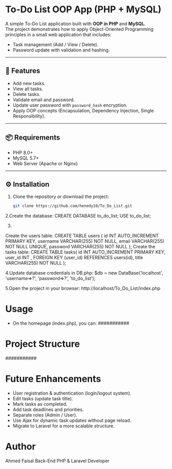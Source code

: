 # To-Do List OOP App (PHP + MySQL)

A simple To-Do List application built with **OOP in PHP** and **MySQL**.  
The project demonstrates how to apply Object-Oriented Programming principles in a small web application that includes:
- Task management (Add / View / Delete).
- Password update with validation and hashing.

---

## 🚀 Features
- Add new tasks.
- View all tasks.
- Delete tasks.
- Validate email and password.
- Update user password with `password_hash` encryption.
- Apply OOP concepts (Encapsulation, Dependency Injection, Single Responsibility).

---

## 📦 Requirements
- PHP 8.0+
- MySQL 5.7+
- Web Server (Apache or Nginx)

---

## ⚙️ Installation
1. Clone the repository or download the project:
   ```bash
   git clone https://github.com/henedy10/To_Do_List.git
2.Create the database:
CREATE DATABASE to_do_list;
USE to_do_list;

3.
Create the users table:
CREATE TABLE users (
    id INT AUTO_INCREMENT PRIMARY KEY,
    username VARCHAR(255) NOT NULL,
    email VARCHAR(255) NOT NULL UNIQUE,
    password VARCHAR(255) NOT NULL
);
Create the tasks table:
CREATE TABLE tasks(
    id INT AUTO_INCREMENT PRIMARY KEY,
    user_id INT ,
    FOREIGN KEY (user_id) REFERENCES users(id),
    title VARCHAR(255) NOT NULL
);

4.Update database credentials in DB.php:
$db = new DataBase('localhost', 'username=>?', 'password=>?', 'to_do_list');

5.Open the project in your browser:
http://localhost/To_Do_List/index.php

# Usage

* On the homepage (index.php), you can:
###########

# Project Structure
###########

# Future Enhancements

- User registration & authentication (login/logout system).
- Edit tasks (update task title).
- Mark tasks as completed.
- Add task deadlines and priorities.
- Separate roles (Admin / User).
- Use Ajax for dynamic task updates without page reload.
- Migrate to Laravel for a more scalable structure.

# Author
Ahmed Faisal
Back-End PHP & Laravel Developer

